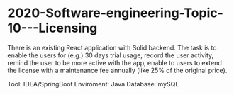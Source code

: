 # 2020-Software-engineering-Topic-10---Licensing
There is an existing React application with Solid backend. The task is to enable the users for (e.g.) 30 days trial usage, 
record the user activity, remind the user to be more active with the app, 
enable to users to extend the license with a maintenance fee annually (like 25% of the original price). 

Tool: IDEA/SpringBoot
Enviroment: Java
Database: mySQL
